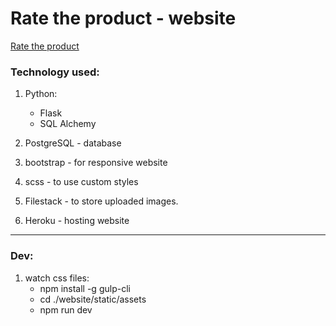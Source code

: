 # Rate the product - website

[Rate the product](https://rate-the-product.herokuapp.com/)

### Technology used:

1. Python:

    - Flask
    - SQL Alchemy


2. PostgreSQL - database

3. bootstrap - for responsive website 

4. scss - to use custom styles 

5. Filestack - to store uploaded images. 

6. Heroku - hosting website 

---

### Dev:
1. watch css files:
    - npm install -g gulp-cli
    - cd ./website/static/assets
    - npm run dev